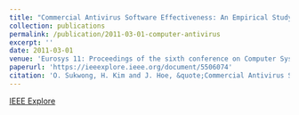 ```yaml
---
title: "Commercial Antivirus Software Effectiveness: An Empirical Study"
collection: publications
permalink: /publication/2011-03-01-computer-antivirus
excerpt: ''
date: 2011-03-01
venue: 'Eurosys 11: Proceedings of the sixth conference on Computer Systems'
paperurl: 'https://ieeexplore.ieee.org/document/5506074'
citation: 'O. Sukwong, H. Kim and J. Hoe, &quote;Commercial Antivirus Software Effectiveness: An Empirical Study,&quote; in <i>Computer</i>, vol. 44, no.3, pp. 63-70, March 2011.'
---
```


[IEEE Explore](https://ieeexplore.ieee.org/document/5506074)

